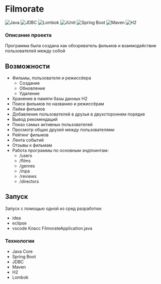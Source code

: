 # Filmorate
![Java](https://img.shields.io/badge/Java-21-orange)
![JDBC](https://img.shields.io/badge/JDBC-3.1-orange)
![Lombok](https://img.shields.io/badge/Lombok-1.18.34-red)
![JUnit](https://img.shields.io/badge/JUnit-5-orange)
![Spring Boot](https://img.shields.io/badge/Spring-Boot-3.2.4-green)
![Maven](https://img.shields.io/badge/Maven-4.0.0-blue)
![H2](https://img.shields.io/badge/H2-2.3-blue)


### Описание проекта 

Программа была создана как обозреватель фильмов и взаимодействие пользователей между собой

## Возможности
  
- Фильмы, пользователя и режиссёера
    - Создание
    - Обновление 
    - Удаление
- Хранение в памяти базы данных H2
- Поиск фильмов по названию и режиссёрам
- Лайки фильмов
- Добавление пользователей в друзья в двухстороннем порядке
- Вывод рекомендаций
- Показ самых активных пользователей
- Просмотр общих друзей между пользователями
- Рейтинг фильмов
- Лента событий
- Отзывы к фильмам
- Работа программы по основным эндпоинтам:
    - /users
    - /films
    - /genres
    - /mpa
    - /reviews
    - /directors

## Запуск

  Запуск с помощью одной из сред разработки:
  - idea
  - eclipse
  - vscode
  Класс FilmorateApplication.java

### Технологии 

- Java Core
- Spring Boot
- JDBC
- Maven
- H2
- Lombok
